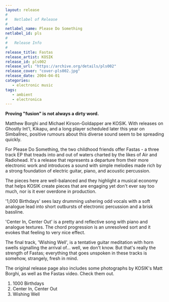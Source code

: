 ```yaml
---
layout: release
#
#   Netlabel of Release
#
netlabel_name: Please Do Something
netlabel_id: pls
#
#   Release Info
#
release_title: Fastas
release_artist: KOSIK
release_id: pls002
release_url: "https://archive.org/details/pls002"
release_cover: "cover-pls002.jpg"
release_date: 2004-04-01
categories:
   - electronic music
tags:
   - ambient
   - electronica
---
```

**Proving "fusion" is not always a dirty word.**

Matthew Borghi and Michael Kirson-Goldapper are KOSIK. With releases on Ghostly Int'l, Kikapu, and a long player scheduled later this year on Simballrec, positive rumours about this diverse sound seem to be spreading quickly.

For Please Do Something, the two childhood friends offer Fastas - a three track EP that treads into and out of waters charted by the likes of Air and Radiohead. It's a release that represents a departure from their more electronic work and introduces a sound with simple melodies made rich by a strong foundation of electric guitar, piano, and acoustic percussion.

The pieces here are well-balanced and they highlight a musical economy that helps KOSIK create pieces that are engaging yet don't ever say too much, nor is it ever overdone in production.

'1,000 Birthdays' sees lazy drumming ushering odd vocals with a soft analogue lead into short outbursts of electronic percussion and a brisk bassline.

'Center In, Center Out' is a pretty and reflective song with piano and analogue textures. The chord progression is an unresolved sort and it evokes that feeling to very nice effect.

The final track, 'Wishing Well', is a tentative guitar meditation with horn swells signalling the arrival of... well, we don't know. But that's really the strength of Fastas; everything that goes unspoken in these tracks is somehow, strangely, fresh in mind.

The original release page also includes some photographs by KOSIK's Matt Borghi, as well as the Fastas video. Check them out.


1. 1000 Birthdays
2. Center In, Center Out
3. Wishing Well